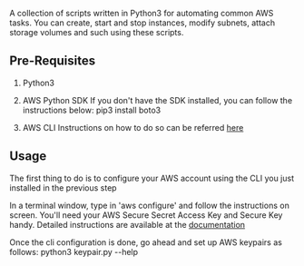 A collection of scripts written in Python3 for automating common AWS tasks. You can create, start and stop instances, modify subnets, attach storage volumes and such using these scripts. 


## Pre-Requisites

1. Python3
2. AWS Python SDK
    If you don't have the SDK installed, you can follow the instructions below:
        pip3 install boto3

3. AWS CLI
    Instructions on how to do so can be referred [here](https://docs.aws.amazon.com/cli/latest/userguide/cli-chap-install.html)
    
## Usage
The first thing to do is to configure your AWS account using the CLI you just installed in the previous step

In a terminal window, type in 'aws configure' and follow the instructions on screen. You'll need your AWS Secure Secret Access Key and Secure Key handy. Detailed instructions are available at the [documentation](https://docs.aws.amazon.com/cli/latest/userguide/cli-chap-configure.html)

Once the cli configuration is done, go ahead and set up AWS keypairs as follows:
    python3 keypair.py --help